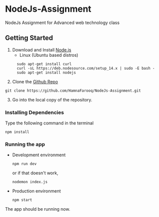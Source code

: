 # NodeJs-Assignment
NodeJs Assignment for Advanced web technology class

## Getting Started
1. Download and Install [Node.js](https://nodejs.org/en/download/)
      * Linux (Ubuntu based distros)
      ```console
        sudo apt-get install curl
        curl -sL https://deb.nodesource.com/setup_14.x | sudo -E bash -
        sudo apt-get install nodejs
      ```
2. Clone the [Github Repo](https://github.com/HamnaFarooq/NodeJs-Assignment.git)
  ```properties
  git clone https://github.com/HamnaFarooq/NodeJs-Assignment.git
  ```
3. Go into the local copy of the repository.
### Installing Dependencies
Type the following command in the terminal
 ```properties
 npm install
 ```
### Running the app
  * Development environment
    ```properties
    npm run dev
    ```
    or if that doesn't work,
    ```properties
    nodemon index.js
    ```
  * Production environment
    ```properties
    npm start
    ```
The app should be running now.

